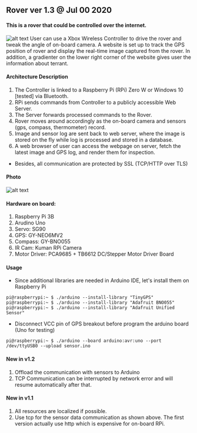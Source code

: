 ## Rover ver 1.3 @ Jul 00 2020
#### This is a rover that could be controlled over the internet.<br>
![alt text](https://raw.githubusercontent.com/xg590/rover/v1.1/github/architecture.png "architecture")
User can use a Xbox Wireless Controller to drive the rover and tweak the angle of on-board camera. A website is set up to track the GPS position of rover and display the real-time image captured from the rover. In addition, a gradienter on the lower right corner of the website gives user the information about terrant. 
#### Architecture Description
1. The Controller is linked to a Raspberry Pi (RPi) Zero W or Windows 10 [tested] via Bluetooth.
2. RPi sends commands from Controller to a publicly accessible Web Server.
3. The Server forwards processed commands to the Rover.
4. Rover moves around accordingly as the on-board camera and sensors (gps, compass, thermometer) record.
5. Image and sensor log are sent back to web server, where the image is stored on the fly while log is processed and stored in a database.
6. A web browser of user can access the webpage on server, fetch the latest image and GPS log, and render them for inspection. 

* Besides, all communication are protected by SSL (TCP/HTTP over TLS)
#### Photo
![alt text](https://github.com/xg590/rover/blob/v1.2/github/photo.jpg "real rover")
#### Hardware on board:
  1. Raspberry Pi 3B
  2. Arudino Uno
  3. Servo: SG90
  4. GPS: GY-NEO6MV2
  5. Compass: GY-BNO055
  6. IR Cam: Kuman RPi Camera
  7. Motor Driver: PCA9685 + TB6612 DC/Stepper Motor Driver Board 
#### Usage
* Since additional libraries are needed in Arduino IDE, let's install them on Raspberry Pi
```
pi@raspberrypi:~ $ ./arduino --install-library "TinyGPS" 
pi@raspberrypi:~ $ ./arduino --install-library "Adafruit BNO055" 
pi@raspberrypi:~ $ ./arduino --install-library "Adafruit Unified Sensor"
```
* Disconnect VCC pin of GPS breakout before program the arduino board (Uno for testing)
```
pi@raspberrypi:~ $ ./arduino --board arduino:avr:uno --port /dev/ttyUSB0 --upload sensor.ino 
```
#### New in v1.2
1. Offload the communication with sensors to Arduino
2. TCP Communication can be interrupted by network error and will resume automatically after that.
 
#### New in v1.1
1. All resources are localized if possible.
2. Use tcp for the sensor data communication as shown above. The first version actually use http which is expensive for on-board RPi.


